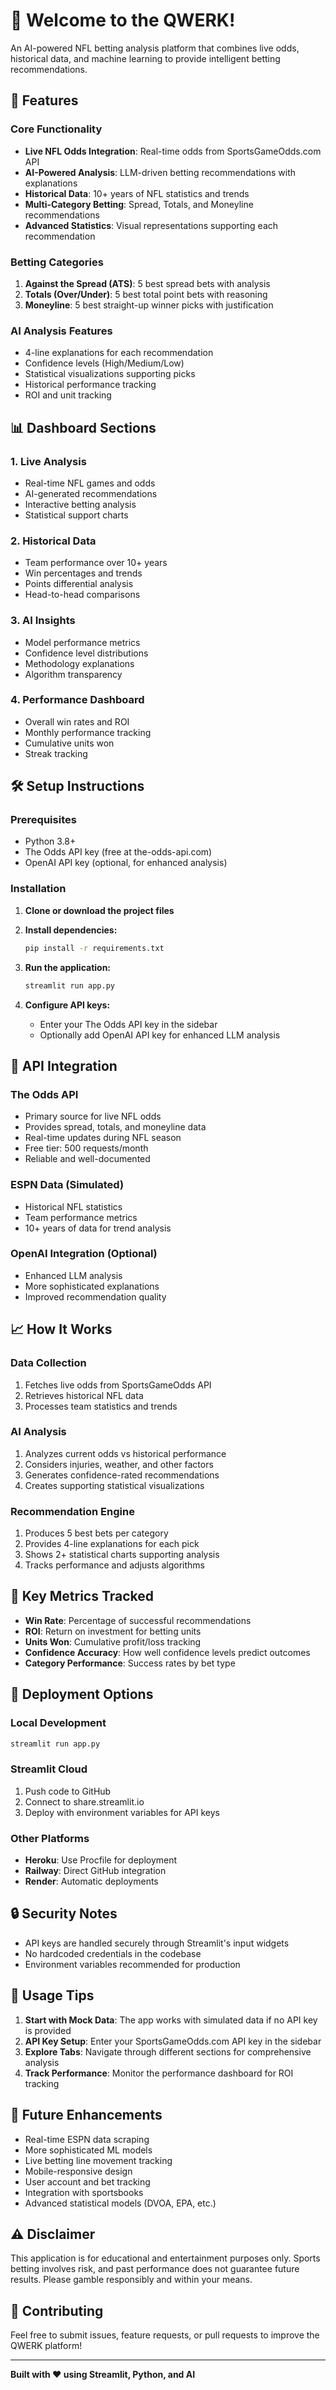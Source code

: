 # 🏈 Welcome to the QWERK! 

An AI-powered NFL betting analysis platform that combines live odds, historical data, and machine learning to provide intelligent betting recommendations.

## 🚀 Features

### Core Functionality
- **Live NFL Odds Integration**: Real-time odds from SportsGameOdds.com API
- **AI-Powered Analysis**: LLM-driven betting recommendations with explanations
- **Historical Data**: 10+ years of NFL statistics and trends
- **Multi-Category Betting**: Spread, Totals, and Moneyline recommendations
- **Advanced Statistics**: Visual representations supporting each recommendation

### Betting Categories
1. **Against the Spread (ATS)**: 5 best spread bets with analysis
2. **Totals (Over/Under)**: 5 best total point bets with reasoning
3. **Moneyline**: 5 best straight-up winner picks with justification

### AI Analysis Features
- 4-line explanations for each recommendation
- Confidence levels (High/Medium/Low)
- Statistical visualizations supporting picks
- Historical performance tracking
- ROI and unit tracking

## 📊 Dashboard Sections

### 1. Live Analysis
- Real-time NFL games and odds
- AI-generated recommendations
- Interactive betting analysis
- Statistical support charts

### 2. Historical Data
- Team performance over 10+ years
- Win percentages and trends
- Points differential analysis
- Head-to-head comparisons

### 3. AI Insights
- Model performance metrics
- Confidence level distributions
- Methodology explanations
- Algorithm transparency

### 4. Performance Dashboard
- Overall win rates and ROI
- Monthly performance tracking
- Cumulative units won
- Streak tracking

## 🛠️ Setup Instructions

### Prerequisites
- Python 3.8+
- The Odds API key (free at the-odds-api.com)
- OpenAI API key (optional, for enhanced analysis)

### Installation

1. **Clone or download the project files**

2. **Install dependencies:**
   ```bash
   pip install -r requirements.txt
   ```

3. **Run the application:**
   ```bash
   streamlit run app.py
   ```

4. **Configure API keys:**
   - Enter your The Odds API key in the sidebar
   - Optionally add OpenAI API key for enhanced LLM analysis

## 🔧 API Integration

### The Odds API
- Primary source for live NFL odds
- Provides spread, totals, and moneyline data
- Real-time updates during NFL season
- Free tier: 500 requests/month
- Reliable and well-documented

### ESPN Data (Simulated)
- Historical NFL statistics
- Team performance metrics
- 10+ years of data for trend analysis

### OpenAI Integration (Optional)
- Enhanced LLM analysis
- More sophisticated explanations
- Improved recommendation quality

## 📈 How It Works

### Data Collection
1. Fetches live odds from SportsGameOdds API
2. Retrieves historical NFL data
3. Processes team statistics and trends

### AI Analysis
1. Analyzes current odds vs historical performance
2. Considers injuries, weather, and other factors
3. Generates confidence-rated recommendations
4. Creates supporting statistical visualizations

### Recommendation Engine
1. Produces 5 best bets per category
2. Provides 4-line explanations for each pick
3. Shows 2+ statistical charts supporting analysis
4. Tracks performance and adjusts algorithms

## 🎯 Key Metrics Tracked

- **Win Rate**: Percentage of successful recommendations
- **ROI**: Return on investment for betting units
- **Units Won**: Cumulative profit/loss tracking
- **Confidence Accuracy**: How well confidence levels predict outcomes
- **Category Performance**: Success rates by bet type

## 🚀 Deployment Options

### Local Development
```bash
streamlit run app.py
```

### Streamlit Cloud
1. Push code to GitHub
2. Connect to share.streamlit.io
3. Deploy with environment variables for API keys

### Other Platforms
- **Heroku**: Use Procfile for deployment
- **Railway**: Direct GitHub integration
- **Render**: Automatic deployments

## 🔒 Security Notes

- API keys are handled securely through Streamlit's input widgets
- No hardcoded credentials in the codebase
- Environment variables recommended for production

## 📝 Usage Tips

1. **Start with Mock Data**: The app works with simulated data if no API key is provided
2. **API Key Setup**: Enter your SportsGameOdds.com API key in the sidebar
3. **Explore Tabs**: Navigate through different sections for comprehensive analysis
4. **Track Performance**: Monitor the performance dashboard for ROI tracking

## 🔮 Future Enhancements

- Real-time ESPN data scraping
- More sophisticated ML models
- Live betting line movement tracking
- Mobile-responsive design
- User account and bet tracking
- Integration with sportsbooks
- Advanced statistical models (DVOA, EPA, etc.)

## ⚠️ Disclaimer

This application is for educational and entertainment purposes only. Sports betting involves risk, and past performance does not guarantee future results. Please gamble responsibly and within your means.

## 🤝 Contributing

Feel free to submit issues, feature requests, or pull requests to improve the QWERK platform!

---

**Built with ❤️ using Streamlit, Python, and AI**
